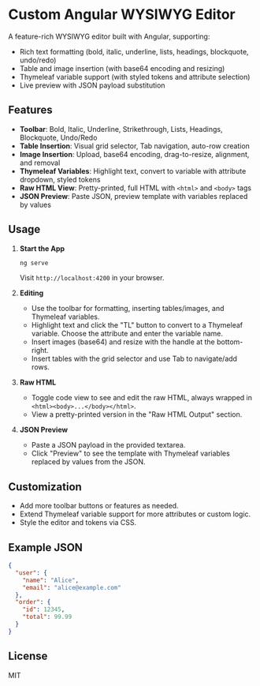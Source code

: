 # Custom Angular WYSIWYG Editor

A feature-rich WYSIWYG editor built with Angular, supporting:
- Rich text formatting (bold, italic, underline, lists, headings, blockquote, undo/redo)
- Table and image insertion (with base64 encoding and resizing)
- Thymeleaf variable support (with styled tokens and attribute selection)
- Live preview with JSON payload substitution

## Features

- **Toolbar**: Bold, Italic, Underline, Strikethrough, Lists, Headings, Blockquote, Undo/Redo
- **Table Insertion**: Visual grid selector, Tab navigation, auto-row creation
- **Image Insertion**: Upload, base64 encoding, drag-to-resize, alignment, and removal
- **Thymeleaf Variables**: Highlight text, convert to variable with attribute dropdown, styled tokens
- **Raw HTML View**: Pretty-printed, full HTML with `<html>` and `<body>` tags
- **JSON Preview**: Paste JSON, preview template with variables replaced by values

## Usage

1. **Start the App**
   ```bash
   ng serve
   ```
   Visit `http://localhost:4200` in your browser.

2. **Editing**
   - Use the toolbar for formatting, inserting tables/images, and Thymeleaf variables.
   - Highlight text and click the "TL" button to convert to a Thymeleaf variable. Choose the attribute and enter the variable name.
   - Insert images (base64) and resize with the handle at the bottom-right.
   - Insert tables with the grid selector and use Tab to navigate/add rows.

3. **Raw HTML**
   - Toggle code view to see and edit the raw HTML, always wrapped in `<html><body>...</body></html>`.
   - View a pretty-printed version in the "Raw HTML Output" section.

4. **JSON Preview**
   - Paste a JSON payload in the provided textarea.
   - Click "Preview" to see the template with Thymeleaf variables replaced by values from the JSON.

## Customization
- Add more toolbar buttons or features as needed.
- Extend Thymeleaf variable support for more attributes or custom logic.
- Style the editor and tokens via CSS.

## Example JSON
```json
{
  "user": {
    "name": "Alice",
    "email": "alice@example.com"
  },
  "order": {
    "id": 12345,
    "total": 99.99
  }
}
```

## License
MIT

